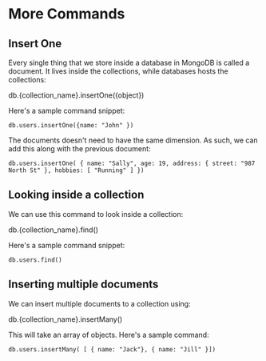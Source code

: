 # More Commands

## Insert One

Every single thing that we store inside a database in MongoDB
is called a document. It lives inside the collections, while
databases hosts the collections:

db.{collection_name}.insertOne({object})

Here's a sample command snippet:

```
db.users.insertOne({name: "John" })
```

The documents doesn't need to have the same dimension. As such,
we can add this along with the previous document:

```
db.users.insertOne( { name: "Sally", age: 19, address: { street: "987 North St" }, hobbies: [ "Running" ] })
```

## Looking inside a collection

We can use this command to look inside a collection:

db.{collection_name}.find()

Here's a sample command snippet:

```
db.users.find()
```

## Inserting multiple documents

We can insert multiple documents to a collection using:

db.{collection_name}.insertMany()

This will take an array of objects. Here's a sample command:

```
db.users.insertMany( [ { name: "Jack"}, { name: "Jill" }])
```
